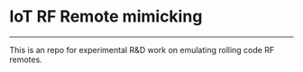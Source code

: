 # IoT RF Remote mimicking
---

This is an repo for experimental R&D work on emulating rolling code RF remotes. 